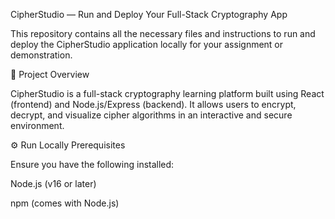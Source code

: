 CipherStudio — Run and Deploy Your Full-Stack Cryptography App

This repository contains all the necessary files and instructions to run and deploy the CipherStudio application locally for your assignment or demonstration.

📘 Project Overview

CipherStudio is a full-stack cryptography learning platform built using React (frontend) and Node.js/Express (backend).
It allows users to encrypt, decrypt, and visualize cipher algorithms in an interactive and secure environment.

⚙️ Run Locally
Prerequisites

Ensure you have the following installed:

Node.js
 (v16 or later)

npm (comes with Node.js)
